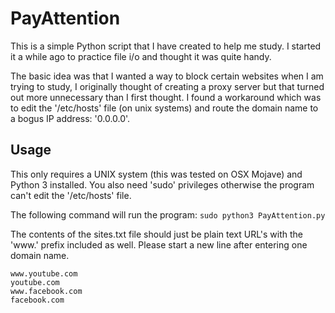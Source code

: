 # PayAttention
This is a simple Python script that I have created to help me study. I started it a while ago to practice file i/o and thought it was quite handy.

The basic idea was that I wanted a way to block certain websites when I am trying to study, I originally thought of creating a proxy server but that turned out more unnecessary than I first thought. I found a workaround which was to edit the '/etc/hosts' file (on unix systems) and route the domain name to a bogus IP address: '0.0.0.0'. 

## Usage
This only requires a UNIX system (this was tested on OSX Mojave) and Python 3 installed. You also need 'sudo' privileges otherwise the program can't edit the '/etc/hosts' file.

The following command will run the program: ``` sudo python3 PayAttention.py ```

The contents of the sites.txt file should just be plain text URL's with the <span>'www.'</span> prefix included as well. Please start a new line after entering one domain name.

```
www.youtube.com
youtube.com
www.facebook.com
facebook.com
```

